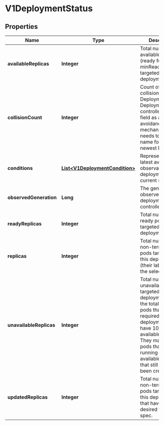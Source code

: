 

# V1DeploymentStatus

## Properties

Name | Type | Description | Notes
------------ | ------------- | ------------- | -------------
**availableReplicas** | **Integer** | Total number of available pods (ready for at least minReadySeconds) targeted by this deployment. |  [optional]
**collisionCount** | **Integer** | Count of hash collisions for the Deployment. The Deployment controller uses this field as a collision avoidance mechanism when it needs to create the name for the newest ReplicaSet. |  [optional]
**conditions** | [**List&lt;V1DeploymentCondition&gt;**](V1DeploymentCondition.md) | Represents the latest available observations of a deployment&#39;s current state. |  [optional]
**observedGeneration** | **Long** | The generation observed by the deployment controller. |  [optional]
**readyReplicas** | **Integer** | Total number of ready pods targeted by this deployment. |  [optional]
**replicas** | **Integer** | Total number of non-terminated pods targeted by this deployment (their labels match the selector). |  [optional]
**unavailableReplicas** | **Integer** | Total number of unavailable pods targeted by this deployment. This is the total number of pods that are still required for the deployment to have 100% available capacity. They may either be pods that are running but not yet available or pods that still have not been created. |  [optional]
**updatedReplicas** | **Integer** | Total number of non-terminated pods targeted by this deployment that have the desired template spec. |  [optional]



